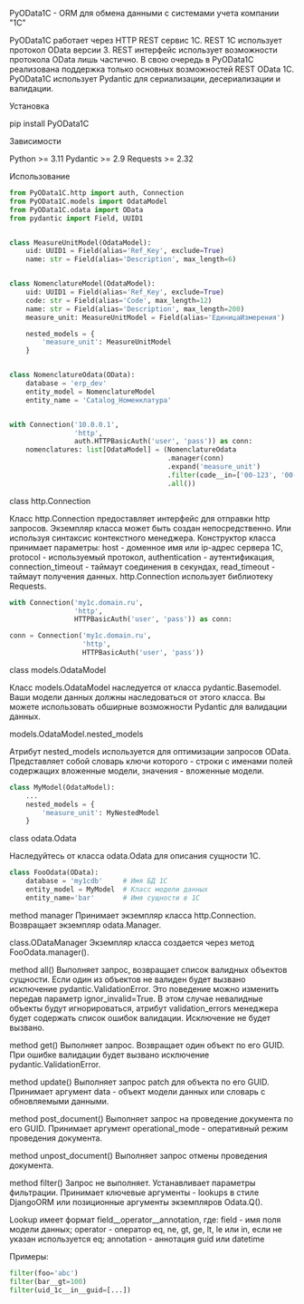 PyOData1C - ORM для обмена данными с системами учета компании "1С"

PyOData1C работает через HTTP REST сервис 1С. REST 1С использует протокол OData версии 3. REST интерфейс использует 
возможности протокола OData лишь частично. В свою очередь в PyOData1C реализована поддержка только основных возможностей 
REST OData 1C. PyOData1C использует Pydantic для сериализации, десериализации и валидации. 

Установка

pip install PyOData1C

Зависимости

Python >= 3.11
Pydantic >= 2.9
Requests >= 2.32

Использование

```python
from PyOData1C.http import auth, Connection
from PyOData1C.models import OdataModel
from PyOData1C.odata import OData
from pydantic import Field, UUID1


class MeasureUnitModel(OdataModel):
    uid: UUID1 = Field(alias='Ref_Key', exclude=True)
    name: str = Field(alias='Description', max_length=6)


class NomenclatureModel(OdataModel):
    uid: UUID1 = Field(alias='Ref_Key', exclude=True)
    code: str = Field(alias='Code', max_length=12)
    name: str = Field(alias='Description', max_length=200)
    measure_unit: MeasureUnitModel = Field(alias='ЕдиницаИзмерения')

    nested_models = {
        'measure_unit': MeasureUnitModel
    }


class NomenclatureOdata(OData):
    database = 'erp_dev'
    entity_model = NomenclatureModel
    entity_name = 'Catalog_Номенклатура'


with Connection('10.0.0.1',
                'http',
                auth.HTTPBasicAuth('user', 'pass')) as conn:
    nomenclatures: list[OdataModel] = (NomenclatureOdata
                                       .manager(conn)
                                       .expand('measure_unit')
                                       .filter(code__in=['00-123', '00-456'])
                                       .all())
```

class http.Connection

Класс http.Connection предоставляет интерфейс для отправки http запросов. Экземпляр класса может быть создан непосредственно. 
Или используя синтаксис контекстного менеджера. Конструктор класса принимает параметры: host - доменное имя или ip-адрес
сервера 1С, protocol - используемый протокол, authentication - аутентификация, connection_timeout - таймаут соединения в
секундах, read_timeout - таймаут получения данных. http.Connection использует библиотеку Requests.

```python
with Connection('my1c.domain.ru',
                'http',
                HTTPBasicAuth('user', 'pass')) as conn:
```
```python
conn = Connection('my1c.domain.ru',
                  'http',
                  HTTPBasicAuth('user', 'pass'))
```


class models.OdataModel

Класс models.OdataModel наследуется от класса pydantic.Basemodel. Ваши модели данных должны наследоваться от этого 
класса. Вы можете использовать обширные возможности Pydantic для валидации данных.

models.OdataModel.nested_models

Атрибут nested_models используется для оптимизации запросов OData. Представляет собой словарь ключи которого - строки с
именами полей содержащих вложенные модели, значения - вложенные модели.

```python
class MyModel(OdataModel):
    ...
    nested_models = {
        'measure_unit': MyNestedModel
    }
```

class odata.Odata

Наследуйтесь от класса odata.Odata для описания сущности 1С.
```python
class FooOdata(OData):
    database = 'my1cdb'     # Имя БД 1С
    entity_model = MyModel  # Класс модели данных 
    entity_name='bar'       # Имя сущности в 1С
```

method manager
Принимает экземпляр класса http.Connection. Возвращает экземпляр odata.Manager.

class.ODataManager
Экземпляр класса создается через метод FooOdata.manager().

method all()
Выполняет запрос, возвращает список валидных объектов сущности. Если один из объектов не валиден будет вызвано 
исключение pydantic.ValidationError. Это поведение можно изменить передав параметр ignor_invalid=True. В этом случае
невалидные объекты будут игнорироваться, атрибут validation_errors менеджера будет содержать список ошибок валидации.
Исключение не будет вызвано.

method get()
Выполняет запрос. Возвращает один объект по его GUID. При ошибке валидации будет вызвано исключение
pydantic.ValidationError.

method update()
Выполняет запрос patch для объекта по его GUID. Принимает аргумент data - объект модели данных или словарь с обновляемыми
данными.

method post_document()
Выполняет запрос на проведение документа по его GUID. Принимает аргумент operational_mode - оперативный режим 
проведения документа. 

method unpost_document()
Выполняет запрос отмены проведения документа.

method filter()
Запрос не выполняет. Устанавливает параметры фильтрации. Принимает ключевые аргументы - lookups в стиле DjangoORM или 
позиционные аргументы экземпляров Odata.Q(). 

Lookup имеет формат field__operator__annotation, где:
field - имя поля модели данных;
operator - оператор eq, ne, gt, ge, lt, le или in, если не указан используется eq;
annotation - аннотация guid или datetime

Примеры:
```python
filter(foo='abc')
filter(bar__gt=100)
filter(uid_1c__in__guid=[...])
```





